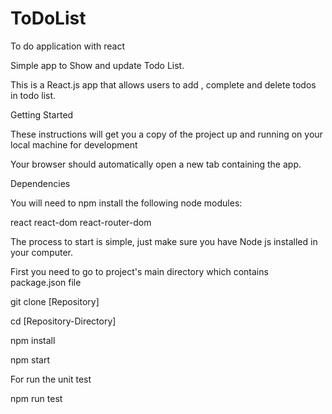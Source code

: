 # ToDoList
To do application with react

Simple app to Show and update Todo List.

This is a React.js app that allows users to add , complete and delete todos in todo list.

Getting Started

These instructions will get you a copy of the project up and running on your local machine for development

Your browser should automatically open a new tab containing the app.

Dependencies

You will need to npm install the following node modules:

react 
react-dom 
react-router-dom

The process to start is simple, just make sure you have Node js installed in your computer.

First you need to go to project's main directory which contains package.json file

git clone [Repository]

cd [Repository-Directory]

npm install

npm start

For run the unit test

npm run test   
